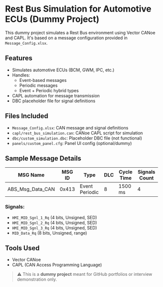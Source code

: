 # Rest Bus Simulation for Automotive ECUs (Dummy Project)

This dummy project simulates a Rest Bus environment using Vector CANoe and CAPL. It's based on a message configuration provided in `Message_Config.xlsx`.

##  Features
- Simulates automotive ECUs (BCM, GWM, IPC, etc.)
- Handles:
  - Event-based messages
  - Periodic messages
  - Event + Periodic hybrid types
- CAPL automation for message transmission
- DBC placeholder file for signal definitions

##  Files Included
- `Message_Config.xlsx`: CAN message and signal definitions
- `capl/rest_bus_simulation.can`: CANoe CAPL script for simulation
- `dbc/custom_simulation.dbc`: Placeholder DBC file (not functional)
- `panels/custom_panel.cfg`: Panel UI config (optional/dummy)

##  Sample Message Details
| MSG Name          | MSG ID | Type            | DLC | Cycle Time | Signals Count |
|------------------|--------|-----------------|-----|-------------|----------------|
| ABS_Msg_Data_CAN | 0x413  | Event Periodic  |  8  | 1500 ms     | 4              |

### Signals:
- `HMI_MID_Sgnl_1_Rq` (4 bits, Unsigned, SED)
- `HMI_MID_Sgnl_2_Rq` (4 bits, Unsigned, SED)
- `HMI_MID_Sgnl_3_Rq` (4 bits, Unsigned, SED)
- `MID_Data_Rq`       (8 bits, Unsigned, range)

##  Tools Used
- Vector CANoe
- CAPL (CAN Access Programming Language)

> ⚠ This is a **dummy project** meant for GitHub portfolios or interview demonstration only.
